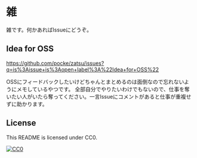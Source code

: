 雑
===


雑です。何かあればIssueにどうぞ。

Idea for OSS
-----

https://github.com/pocke/zatsu/issues?q=is%3Aissue+is%3Aopen+label%3A%22Idea+for+OSS%22

OSSにフィードバックしたいけどちゃんとまとめるのは面倒なので忘れないようにメモしているやつです。
全部自分でやりたいわけでもないので、仕事を奪いたい人がいたら奪ってください。一言Issueにコメントがあると仕事が重複せずに助かります。

License
-------

This README is licensed under CC0.

[![CC0](http://i.creativecommons.org/p/zero/1.0/88x31.png "CC0")](http://creativecommons.org/publicdomain/zero/1.0/deed.en)
